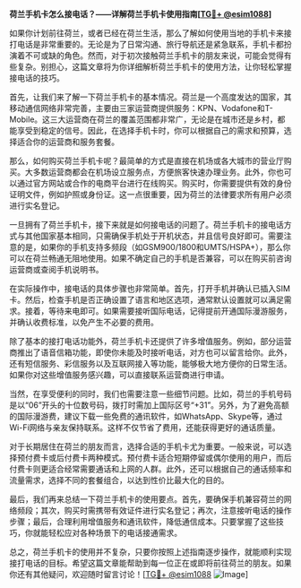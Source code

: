 **荷兰手机卡怎么接电话？——详解荷兰手机卡使用指南[[TG💪+ @esim1088](https://t.me/s/esim1088)]**

如果你计划前往荷兰，或者已经在荷兰生活，那么了解如何使用当地的手机卡来接打电话是非常重要的。无论是为了日常沟通、旅行导航还是紧急联系，手机卡都扮演着不可或缺的角色。然而，对于初次接触荷兰手机卡的朋友来说，可能会觉得有些复杂。别担心，这篇文章将为你详细解析荷兰手机卡的使用方法，让你轻松掌握接电话的技巧。

首先，让我们来了解一下荷兰手机卡的基本情况。荷兰是一个高度发达的国家，其移动通信网络非常完善，主要由三家运营商提供服务：KPN、Vodafone和T-Mobile。这三大运营商在荷兰的覆盖范围都非常广，无论是在城市还是乡村，都能享受到稳定的信号。因此，在选择手机卡时，你可以根据自己的需求和预算，选择适合你的运营商和服务套餐。

那么，如何购买荷兰手机卡呢？最简单的方式是直接在机场或各大城市的营业厅购买。大多数运营商都会在机场设立服务点，方便旅客快速办理业务。此外，你也可以通过官方网站或合作的电商平台进行在线购买。购买时，你需要提供有效的身份证明文件，例如护照或身份证。这一点很重要，因为荷兰的法律要求所有用户必须进行实名登记。

一旦拥有了荷兰手机卡，接下来就是如何接电话的问题了。荷兰手机卡的接电话方式与其他国家基本相同，只需确保手机处于开机状态，并且信号良好即可。需要注意的是，如果你的手机支持多频段（如GSM900/1800和UMTS/HSPA+），那么你可以在荷兰畅通无阻地使用。如果不确定自己的手机是否兼容，可以在购买前咨询运营商或查阅手机说明书。

在实际操作中，接电话的具体步骤也非常简单。首先，打开手机并确认已插入SIM卡。然后，检查手机是否正确设置了语言和地区选项，通常默认设置就可以满足需求。接着，等待来电即可。如果需要接听国际电话，记得提前开通国际漫游服务，并确认收费标准，以免产生不必要的费用。

除了基本的接打电话功能外，荷兰手机卡还提供了许多增值服务。例如，部分运营商推出了语音信箱功能，即使你未能及时接听电话，对方也可以留言给你。此外，还有短信服务、彩信服务以及互联网接入等功能，能够极大地方便你的日常生活。如果你对这些增值服务感兴趣，可以直接联系运营商进行申请。

当然，在享受便利的同时，我们也需要注意一些细节问题。比如，荷兰的手机号码是以“06”开头的十位数号码，拨打时需加上国际区号“+31”。另外，为了避免高额的国际漫游费，建议下载一些免费的通讯软件，如WhatsApp、Skype等，通过Wi-Fi网络与亲友保持联系。这样不仅节省了费用，还能获得更好的通话质量。

对于长期居住在荷兰的朋友而言，选择合适的手机卡尤为重要。一般来说，可以选择预付费卡或后付费卡两种模式。预付费卡适合短期停留或偶尔使用的用户，而后付费卡则更适合经常需要通话和上网的人群。此外，还可以根据自己的通话频率和流量需求，选择不同的套餐组合，以达到性价比最大化的目的。

最后，我们再来总结一下荷兰手机卡的使用要点。首先，要确保手机兼容荷兰的网络频段；其次，购买时需携带有效证件进行实名登记；再次，注意接听电话的操作步骤；最后，合理利用增值服务和通讯软件，降低通信成本。只要掌握了这些技巧，你就能轻松应对各种场景下的电话接通需求。

总之，荷兰手机卡的使用并不复杂，只要你按照上述指南逐步操作，就能顺利实现接打电话的目标。希望这篇文章能帮助到每一位正在或即将前往荷兰的朋友。如果你还有其他疑问，欢迎随时留言讨论！[[TG💪+ @esim1088](https://t.me/s/esim1088) ![Image](https://i.postimg.cc/4NQfJmqS/Snipaste-2025-05-13-00-14-12.png)]